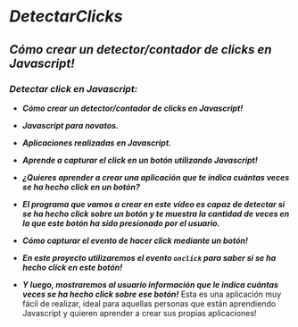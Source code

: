 # **_DetectarClicks_**

## **_Cómo crear un detector/contador de clicks en Javascript!_**

### **_Detectar click en Javascript:_**

- **_Cómo crear un detector/contador de clicks en Javascript!_**
  
- **_Javascript para novatos._**
  
- **_Aplicaciones realizadas en Javascript._**
  
- **_Aprende a capturar el click en un botón utilizando Javascript!_**

- **_¿Quieres aprender a crear una aplicación que te indica cuántas veces se ha hecho click en un botón?_**

- **_El programa que vamos a crear en este vídeo es capaz de detectar si se ha hecho click sobre un botón y te muestra la cantidad de veces en la que este botón ha sido presionado por el usuario._**

- **_Cómo capturar el evento de hacer click mediante un botón!_**

- **_En este proyecto utilizaremos el evento `onclick` para saber si se ha hecho click en este botón!_**

- **_Y luego, mostraremos al usuario información que le indica cuántas veces se ha hecho click sobre ese botón!_**
Esta es una aplicación muy fácil de realizar, ideal para aquellas personas que están aprendiendo Javascript y quieren aprender a crear sus propias aplicaciones! 
